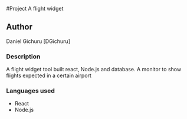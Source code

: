 #Project
 A flight widget 
 ## Author
 Daniel Gichuru [DGichuru]
 ### Description
 A flight widget tool built react, Node.js and database. A monitor to show  flights expected in  a certain airport

 ### Languages used
 * React
 * Node.js 